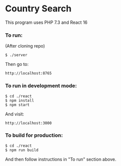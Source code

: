 # Country Search

This program uses PHP 7.3 and React 16

### To run:

(After cloning repo)

```
$ ./server
```

Then go to:

```
http://localhost:8765
```

### To run in development mode:

```
$ cd ./react
$ npm install
$ npm start
```

And visit:

```
http://localhost:3000
```

### To build for production:

```
$ cd ./react
$ npm run build
```

And then follow instructions in "To run" section above.
